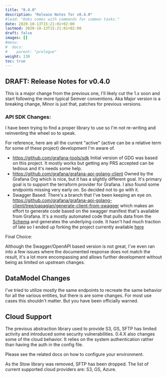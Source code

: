 ```yaml
---
title: "0.4.0"
description: "Release Notes for v0.4.0"
#lead: "Doks comes with commands for common tasks."
date: 2020-10-13T15:21:01+02:00
lastmod: 2020-10-13T15:21:01+02:00
draft: false
images: []
#menu:
#  docs:
#    parent: "prologue"
weight: 130
toc: true
---
```

## DRAFT: Release Notes for v0.4.0

This is a major change from the previous one, I'll likely cut the 1.x soon and start following the more typical Semver conventions.  Aka Major version is a breaking change, Minor is just that, patches for previous versions.  

### API SDK Changes:

I have been trying to find a proper library to use so I'm not re-writing and reinventing the wheel so to speak. 

For reference, here are all the current "active" (active can be a relative term for some of these project) development I'm aware of.

  - https://github.com/grafana-tools/sdk Initial version of GDG was based on this project.  It mostly works but getting any PRS accepted can be tedious and it's needs some help.  
  - https://github.com/grafana/grafana-api-golang-client Owned by the Grafana Org which is nice, but it has a slightly different goal.  It's primary goal is to support the terraform provider for Grafana.  I also found some endpoints missing very early on.  So decided not to go with it.
  - Swagger Based:  There's a branch that I've been keeping an eye on.  https://github.com/grafana/grafana-api-golang-client/tree/papagian/generate-client-from-swagger which makes an effort to generate code based on the swagger manifest that's available from Grafana.  It's a mostly automated code that pulls data from the [Schema](https://github.com/grafana/grafana/blob/main/public/api-merged.json) and generates the underlying code.  It hasn't had much traction of late so I ended up forking the project currently available [here](https://github.com/esnet/grafana-swagger-api-golang)

Final Choice:

Although the Swagger/OpenAPI based version is not great, I've even ran into a few issues where the documented response 
does not match the result, it's a lot more encompassing and allows further development without being as limited on upstream changes.

## DataModel Changes

I've tried to utilize mostly the same endpoints to recreate the same behavior for all the various entities, but there 
is are some changes.  For most use cases this shouldn't matter.  But you have been officially warned.

## Cloud Support

The previous abstraction library used to provide S3, GS, SFTP has limited activity and introduced some security vulnerabilities.  0.4.X also 
changes some of the cloud behavior.  It relies on the system authentication rather than having the auth in the config file.

Please see the related docs on how to configure your environment.

As the Stow library was removed, SFTP has been dropped.  The list of current supported cloud providers are: S3, GS, Azure.


